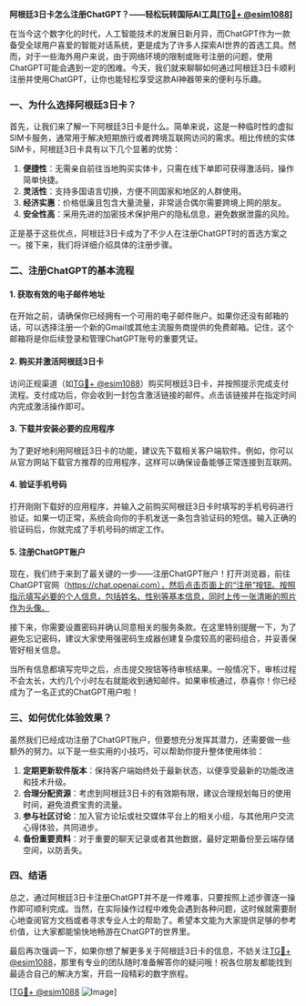 **阿根廷3日卡怎么注册ChatGPT？——轻松玩转国际AI工具[[TG💪+ @esim1088](https://t.me/s/esim1088)]**

在当今这个数字化的时代，人工智能技术的发展日新月异，而ChatGPT作为一款备受全球用户喜爱的智能对话系统，更是成为了许多人探索AI世界的首选工具。然而，对于一些海外用户来说，由于网络环境的限制或账号注册的问题，使用ChatGPT可能会遇到一定的困难。今天，我们就来聊聊如何通过阿根廷3日卡顺利注册并使用ChatGPT，让你也能轻松享受这款AI神器带来的便利与乐趣。

### 一、为什么选择阿根廷3日卡？

首先，让我们来了解一下阿根廷3日卡是什么。简单来说，这是一种临时性的虚拟SIM卡服务，通常用于解决短期旅行或者跨境互联网访问的需求。相比传统的实体SIM卡，阿根廷3日卡具有以下几个显著的优势：

1. **便捷性**：无需亲自前往当地购买实体卡，只需在线下单即可获得激活码，操作简单快捷。
2. **灵活性**：支持多国语言切换，方便不同国家和地区的人群使用。
3. **经济实惠**：价格低廉且包含大量流量，非常适合偶尔需要跨境上网的朋友。
4. **安全性高**：采用先进的加密技术保护用户的隐私信息，避免数据泄露的风险。

正是基于这些优点，阿根廷3日卡成为了不少人在注册ChatGPT时的首选方案之一。接下来，我们将详细介绍具体的注册步骤。

### 二、注册ChatGPT的基本流程

#### 1. 获取有效的电子邮件地址
在开始之前，请确保你已经拥有一个可用的电子邮件账户。如果你还没有邮箱的话，可以选择注册一个新的Gmail或其他主流服务商提供的免费邮箱。记住，这个邮箱将是你后续登录和管理ChatGPT账号的重要凭证。

#### 2. 购买并激活阿根廷3日卡
访问正规渠道（如[TG💪+ @esim1088](https://t.me/s/esim1088)）购买阿根廷3日卡，并按照提示完成支付流程。支付成功后，你会收到一封包含激活链接的邮件。点击该链接并在指定时间内完成激活操作即可。

#### 3. 下载并安装必要的应用程序
为了更好地利用阿根廷3日卡的功能，建议先下载相关客户端软件。例如，你可以从官方网站下载官方推荐的应用程序，这样可以确保设备能够正常连接到互联网。

#### 4. 验证手机号码
打开刚刚下载好的应用程序，并输入之前购买阿根廷3日卡时填写的手机号码进行验证。如果一切正常，系统会向你的手机发送一条包含验证码的短信。输入正确的验证码后，你就完成了手机号码的绑定工作。

#### 5. 注册ChatGPT账户
现在，我们终于来到了最关键的一步——注册ChatGPT账户！打开浏览器，前往ChatGPT官网（https://chat.openai.com），然后点击页面上的“注册”按钮。按照指示填写必要的个人信息，包括姓名、性别等基本信息，同时上传一张清晰的照片作为头像。

接下来，你需要设置密码并确认同意相关的服务条款。在这里特别提醒一下，为了避免忘记密码，建议大家使用强密码生成器创建复杂度较高的密码组合，并妥善保管好相关信息。

当所有信息都填写完毕之后，点击提交按钮等待审核结果。一般情况下，审核过程不会太长，大约几个小时左右就能收到通知邮件。如果审核通过，恭喜你！你已经成为了一名正式的ChatGPT用户啦！

### 三、如何优化体验效果？

虽然我们已经成功注册了ChatGPT账户，但要想充分发挥其潜力，还需要做一些额外的努力。以下是一些实用的小技巧，可以帮助你提升整体使用体验：

1. **定期更新软件版本**：保持客户端始终处于最新状态，以便享受最新的功能改进和技术升级。
2. **合理分配资源**：考虑到阿根廷3日卡的有效期有限，建议合理规划每日的使用时间，避免浪费宝贵的流量。
3. **参与社区讨论**：加入官方论坛或社交媒体平台上的相关小组，与其他用户交流心得体验，共同进步。
4. **备份重要资料**：对于重要的聊天记录或者其他数据，最好定期备份至云端存储空间，以防丢失。

### 四、结语

总之，通过阿根廷3日卡注册ChatGPT并不是一件难事，只要按照上述步骤逐一操作即可顺利完成。当然，在实际操作过程中难免会遇到各种问题，这时候就需要耐心地查阅官方文档或者寻求专业人士的帮助了。希望本文能为大家提供足够的参考价值，让大家都能愉快地畅游在ChatGPT的世界里。

最后再次强调一下，如果你想了解更多关于阿根廷3日卡的信息，不妨关注[TG💪+ @esim1088](https://t.me/s/esim1088)，那里有专业的团队随时准备解答你的疑问哦！祝各位朋友都能找到最适合自己的解决方案，开启一段精彩的数字旅程。

[[TG💪+ @esim1088](https://t.me/s/esim1088) ![Image](https://i.postimg.cc/4NQfJmqS/Snipaste-2025-05-13-00-14-12.png)]